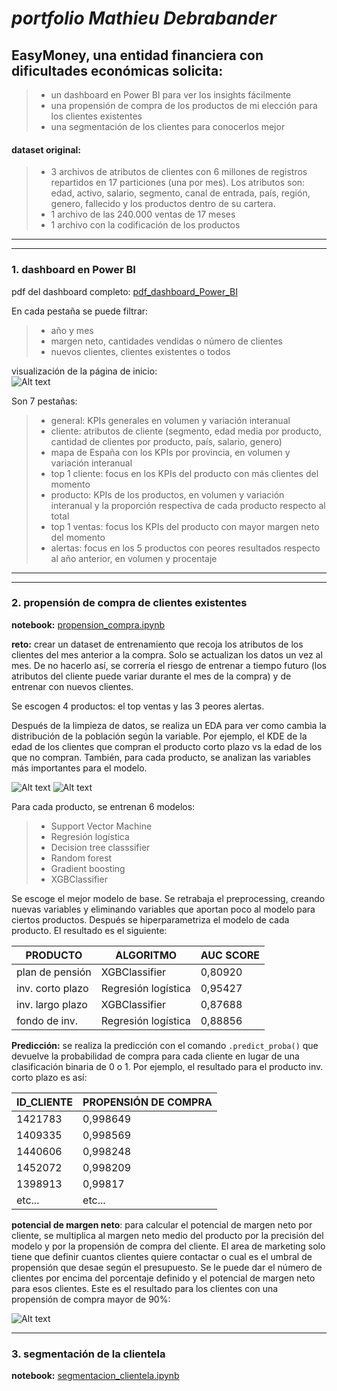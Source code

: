 # **_portfolio Mathieu Debrabander_**
## EasyMoney, una entidad financiera con dificultades económicas solicita:
> - un dashboard en Power BI para ver los insights fácilmente
> - una propensión de compra de los productos de mi elección para los clientes existentes
> - una segmentación de los clientes para conocerlos mejor
#### dataset original:
> - 3 archivos de atributos de clientes con 6 millones de registros repartidos en 17 particiones (una por mes). Los atributos son: edad, activo, salario, segmento, canal de entrada, país, región, genero, fallecido y los productos dentro de su cartera.
> - 1 archivo de las 240.000 ventas de 17 meses 
> - 1 archivo con la codificación de los productos
***
***
### 1. dashboard en Power BI
pdf del dashboard completo: [pdf_dashboard_Power_BI](/pdf_dashboard_Power_BI.pdf)  

En cada pestaña se puede filtrar:
> - año y mes
> - margen neto, cantidades vendidas o número de clientes
> - nuevos clientes, clientes existentes o todos 
  
visualización de la página de inicio:  
![Alt text](/foto_pagina1_dashboard.jpg)

Son 7 pestañas: 
> - general: KPIs generales en volumen y variación interanual
> - cliente: atributos de cliente (segmento, edad media por producto, cantidad de clientes por producto, país, salario, genero)
> - mapa de España con los KPIs por provincia, en volumen y variación interanual
> - top 1 cliente: focus en los KPIs del producto con más clientes del momento
> - producto: KPIs de los productos, en volumen y variación interanual y la proporción respectiva de cada producto respecto al total
> - top 1 ventas: focus los KPIs del producto con mayor margen neto del momento
> - alertas: focus en los 5 productos con peores resultados respecto al año anterior, en volumen y procentaje
***
***
### 2. propensión de compra de clientes existentes 
**notebook:** [propension_compra.ipynb](/propensión_compra.ipynb)  

**reto:** crear un dataset de entrenamiento que recoja los atributos de los clientes del mes anterior a la compra. Solo se actualizan los datos un vez al mes. De no hacerlo así, se correría el riesgo de entrenar a tiempo futuro (los atributos del cliente puede variar durante el mes de la compra) y de entrenar con nuevos clientes. 
  
  
Se escogen 4 productos: el top ventas y las 3 peores alertas.    

Después de la limpieza de datos, se realiza un EDA para ver como cambia la distribución de la población según la variable. Por ejemplo, el KDE de la edad de los clientes que compran el producto corto plazo vs la edad de los que no compran. También, para cada producto, se analizan las variables más importantes para el modelo.

![Alt text](/kde_age_short_term.jpg)
![Alt text](/feature_importance_long_term.jpg)

Para cada producto, se entrenan 6 modelos: 
> - Support Vector Machine
> - Regresión logística
> - Decision tree classsifier
> - Random forest
> - Gradient boosting
> - XGBClassifier  
  
Se escoge el mejor modelo de base. Se retrabaja el preprocessing, creando nuevas variables y eliminando variables que aportan poco al modelo para ciertos productos. Después se hiperparametriza el modelo de cada producto. El resultado es el siguiente:  

|**PRODUCTO**|**ALGORITMO**|**AUC SCORE**|
|--------|--------|--------|
|plan de pensión|XGBClassifier|0,80920|
|inv. corto plazo|Regresión logística|0,95427|
|inv. largo plazo|XGBClassifier|0,87688|
|fondo de inv.|Regresión logística|0,88856|  

**Predicción:** se realiza la predicción con el comando `.predict_proba()` que devuelve la probabilidad de compra para cada cliente en lugar de una clasificación binaria de 0 o 1. Por ejemplo, el resultado para el producto inv. corto plazo es así:  

|**ID_CLIENTE**|**PROPENSIÓN DE COMPRA**|
|--------|--------|
|1421783|0,998649|
|1409335|0,998569|
|1440606|0,998248|
|1452072|0,998209|
|1398913|0,99817|
|etc...|etc...| 

**potencial de margen neto**: para calcular el potencial de margen neto por cliente, se multiplica al margen neto medio del producto por la precisión del modelo y por la propensión de compra del cliente. El area de marketing solo tiene que definir cuantos clientes quiere contactar o cual es el umbral de propensión que desae según el presupuesto. Se le puede dar el número de clientes por encima del porcentaje definido y el potencial de margen neto para esos clientes. Este es el resultado para los clientes con una propensión de compra mayor de 90%:  

![Alt text](/potencial_por_producto.jpg)

***
### 3. segmentación de la clientela
**notebook:** [segmentacion_clientela.ipynb](/segmentación_clientela.ipynb) 


